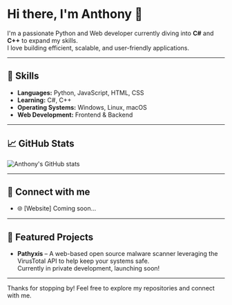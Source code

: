# Hi there, I'm Anthony 👋

I'm a passionate Python and Web developer currently diving into **C#** and **C++** to expand my skills.  
I love building efficient, scalable, and user-friendly applications.

---

## 🚀 Skills
- **Languages:** Python, JavaScript, HTML, CSS  
- **Learning:** C#, C++  
- **Operating Systems:** Windows, Linux, macOS  
- **Web Development:** Frontend & Backend 

---

## 📈 GitHub Stats

![Anthony's GitHub stats](https://github-readme-stats.vercel.app/api?username=anthonydev51&show_icons=true&theme=tokyonight)

---

## 🔗 Connect with me

- 🌐 [Website] Coming soon...

---

## 📂 Featured Projects

- **Pathyxis** – A web-based open source malware scanner leveraging the VirusTotal API to help keep your systems safe.  
  Currently in private development, launching soon!

---

Thanks for stopping by! Feel free to explore my repositories and connect with me.
